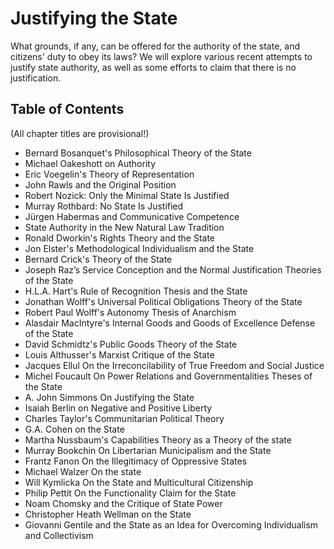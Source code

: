 # Justifying the State

What grounds, if any, can be offered for the authority of the state, and citizens' duty to obey its laws?
We will explore various recent attempts to justify state authority, as well as some efforts to claim that there is no
justification.

## Table of Contents

(All chapter titles are provisional!)

- Bernard Bosanquet's Philosophical Theory of the State
- Michael Oakeshott on Authority
- Eric Voegelin's Theory of Representation
- John Rawls and the Original Position
- Robert Nozick: Only the Minimal State Is Justified
- Murray Rothbard: No State Is Justified
- Jürgen Habermas and Communicative Competence
- State Authority in the New Natural Law Tradition
- Ronald Dworkin's Rights Theory and the State
- Jon Elster's Methodological Individualism and the State
- Bernard Crick's Theory of the State
- Joseph Raz’s Service Conception and the Normal Justification Theories of the State
- H.L.A. Hart's Rule of Recognition Thesis and the State
- Jonathan Wolff's Universal Political Obligations Theory of the State
- Robert Paul Wolff's Autonomy Thesis of Anarchism
- Alasdair MacIntyre's Internal Goods and Goods of Excellence Defense of the State
- David Schmidtz's Public Goods Theory of the State
- Louis Althusser's Marxist Critique of the State
- Jacques Ellul On the Irreconcilability of True Freedom and Social Justice
- Michel Foucault On Power Relations and Governmentalities Theses of the State
- A. John Simmons On Justifying the State
- Isaiah Berlin on Negative and Positive Liberty
- Charles Taylor's Communitarian Political Theory
- G.A. Cohen on the State
- Martha Nussbaum's Capabilities Theory as a Theory of the state
- Murray Bookchin On Libertarian Municipalism and the State
- Frantz Fanon On the Illegitimacy of Oppressive States
- Michael Walzer On the state
- Will Kymlicka On the State and Multicultural Citizenship
- Philip Pettit On the Functionality Claim for the State
- Noam Chomsky and the Critique of State Power
- Christopher Heath Wellman on the State
- Giovanni Gentile and the State as an Idea for Overcoming Individualism and Collectivism
  
